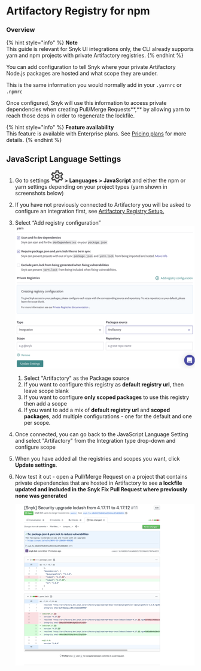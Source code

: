 # Artifactory Registry for npm

### **Overview**

{% hint style="info" %}
**Note**  
This guide is relevant for Snyk UI integrations only, the CLI already supports yarn and npm projects with private Artifactory registries.
{% endhint %}

You can add configuration to tell Snyk where your private Artifactory Node.js packages are hosted and what scope they are under.

This is the same information you would normally add in your `.yarnrc` or `.npmrc`

Once configured, Snyk will use this information to access private dependencies when creating Pull/Merge Requests**,** by allowing yarn to reach those deps in order to regenerate the lockfile.

{% hint style="info" %}
**Feature availability**  
This feature is available with Enterprise plans. See [Pricing plans](https://snyk.io/plans/) for more details.
{% endhint %}

## JavaScript Language Settings

1. Go to settings ![cog\_icon.png](../../.gitbook/assets/cog_icon.png) **&gt; Languages &gt; JavaScript** and either the npm or yarn settings depending on your project types \(yarn shown in screenshots below\)
2. If you have not previously connected to Artifactory you will be asked to configure an integration first, see [Artifactory Registry Setup.](https://support.snyk.io/hc/en-us/articles/360013805638) 
3. Select “Add registry configuration”    ![Screenshot\_2020-06-03\_at\_17.19.41.png](../../.gitbook/assets/screenshot_2020-06-03_at_17.19.41.png)
   1. Select "Artifactory" as the Package source
   2. If you want to configure this registry as **default registry url**, then leave scope blank
   3. If you want to configure **only scoped packages** to use this registry then add a scope
   4. If you want to add a mix of **default registry url** and **scoped packages**, add multiple configurations - one for the default and one per scope.  
4. Once connected, you can go back to the JavaScript Language Setting and select "Artifactory" from the Integration type drop-down and configure scope  
5. When you have added all the registries and scopes you want, click **Update settings**.
6. Now test it out - open a Pull/Merge Request on a project that contains private dependencies that are hosted in Artifactory to see **a lockfile updated and included in the Snyk Fix Pull Request where previously none was generated**

   ![image4.png](../../.gitbook/assets/image4-3-.png)

